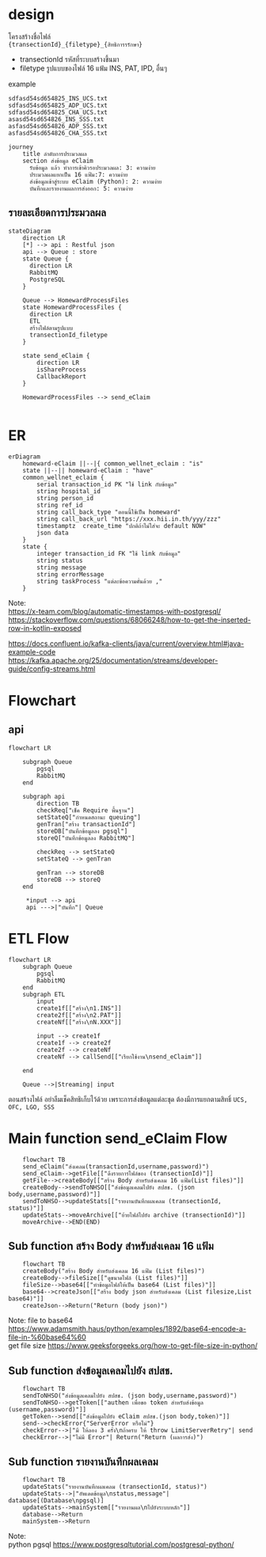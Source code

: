# design

โครงสร้างชื่อไฟล์  
`{transectionId}_{filetype}_{สิทธิการรรักษา}`
- transectionId รหัสที่ระบบสร้างขึ้นมา
- filetype รูปแบบของไฟล์ 16 แฟ้ม INS, PAT, IPD, อื่นๆ  

example
```
sdfasd54sd654825_INS_UCS.txt
sdfasd54sd654825_ADP_UCS.txt
sdfasd54sd654825_CHA_UCS.txt
asasd54sd654826_INS_SSS.txt
asfasd54sd654826_ADP_SSS.txt
asfasd54sd654826_CHA_SSS.txt
```

```mermaid
journey
    title ลำดับการประมวลผล
    section ส่งข้อมูล eClaim
      รับข้อมูล แล้ว ทำการเข้าคิวรอประมวลผล: 3: ความง่าย
      ประมวลผลแยกเป็น 16 แฟ้ม:7: ความง่าย
      ส่งข้อมูลเข้าสู่ระบบ eClaim (Python): 2: ความง่าย
      บันทึกและรายงานผลการส่งออก: 5: ความง่าย
```
## รายละเอียดการประมวลผล  
```mermaid
stateDiagram
    direction LR
    [*] --> api : Restful json
    api --> Queue : store
    state Queue {
      direction LR
      RabbitMQ
      PostgreSQL
    }

    Queue --> HomewardProcessFiles
    state HomewardProcessFiles {
      direction LR
      ETL
      สร้างไฟล์ตามรูปแบบ
      transectionId_filetype
    }

    state send_eClaim {
        direction LR
        isShareProcess
        CallbackReport
    }

    HomewardProcessFiles --> send_eClaim
    
```
# ER

```mermaid
erDiagram
    homeward-eClaim ||--|{ common_wellnet_eclaim : "is"
    state ||--|| homeward-eClaim : "have"
    common_wellnet_eclaim {
        serial transaction_id PK "ใช้ link กับข้อมูล"
        string hospital_id
        string person_id
        string ref_id
        string call_back_type "ตอนนี้ใช้เป็น homeward"
        string call_back_url "https://xxx.hii.in.th/yyy/zzz"
        timestamptz  create_time "ปกติถ้าไม่ใส่จะ default NOW"
        json data
    }
    state {
        integer transaction_id FK "ใช้ link กับข้อมูล"
        string status
        string message
        string errorMessage
        string taskProcess "แต่ละข้อความคั่นด้วย ,"
    }
```  
Note:  
https://x-team.com/blog/automatic-timestamps-with-postgresql/  
https://stackoverflow.com/questions/68066248/how-to-get-the-inserted-row-in-kotlin-exposed  
  
https://docs.confluent.io/kafka-clients/java/current/overview.html#java-example-code  
https://kafka.apache.org/25/documentation/streams/developer-guide/config-streams.html  

# Flowchart
## api  
```mermaid
flowchart LR
    
    subgraph Queue
        pgsql 
        RabbitMQ
    end

    subgraph api
        direction TB
        checkReq["เช็ค Require พื้นฐาน"]
        setStateQ["กำหนดสถานะ queuing"]
        genTran["สร้าง transactionId"]
        storeDB["บันทึกข้อมูลลง pgsql"]
        storeQ["บันทึกข้อมูลลง RabbitMQ"]

        checkReq --> setStateQ
        setStateQ --> genTran

        genTran --> storeDB
        storeDB --> storeQ
    end

     *input --> api
     api --->|"บันทึก"| Queue

```

# ETL Flow

```mermaid
flowchart LR
    subgraph Queue
        pgsql
        RabbitMQ
    end
    subgraph ETL
        input
        create1f[["สร้าง\n1.INS"]]
        create2f[["สร้าง\n2.PAT"]]
        createNf[["สร้าง\nN.XXX"]]

        input --> create1f
        create1f --> create2f
        create2f --> createNf
        createNf --> callSend[["เรียกใช้งาน\nsend_eClaim"]]

    end

    Queue -->|Streaming| input
```
ตอนสร้างไฟล์ อย่าลืมเช็คสิทธิเก็บไว้ด้วย เพราะการส่งข้อมูลแต่ละชุด ต้องมีการแยกตามสิทธิ์ `UCS, OFC, LGO, SSS`
# Main function send_eClaim Flow
```mermaid
    flowchart TB
    send_eClaim("ส่งเคลม(transactionId,username,password)")
    send_eClaim-->getFile[["ดึงรายการไฟล์ของ (transectionId)"]]
    getFile-->createBody[["สร้าง Body สำหรับส่งเคลม 16 แฟ้ม(List files)"]]
    createBody-->sendToNHSO[["ส่งข้อมูลเคลมไปยัง สปสช. (json body,username,password)"]]
    sendToNHSO-->updateStats[["รายงานบันทึกผลเคลม (transectionId, status)"]]
    updateStats-->moveArchive[["ย้ายไฟล์ไปยัง archive (transectionId)"]]
    moveArchive-->END(END)
```
## Sub function สร้าง Body สำหรับส่งเคลม 16 แฟ้ม  

```mermaid
    flowchart TB
    createBody("สร้าง Body สำหรับส่งเคลม 16 แฟ้ม (List files)")
    createBody-->fileSize[["ดูขนาดไฟล์ (List files)"]]
    fileSize-->base64[["ทำข้อมูลไฟล์ให้เป็น base64 (List files)"]]
    base64-->createJson[["สร้าง body json สำหรับส่งเคลม (List filesize,List base64)"]]
    createJson-->Return("Return (body json)")
```
Note:
file to base64 https://www.adamsmith.haus/python/examples/1892/base64-encode-a-file-in-%60base64%60  
get file size https://www.geeksforgeeks.org/how-to-get-file-size-in-python/  
## Sub function ส่งข้อมูลเคลมไปยัง สปสช.
```mermaid
    flowchart TB
    sendToNHSO("ส่งข้อมูลเคลมไปยัง สปสช. (json body,username,password)")
    sendToNHSO-->getToken[["authen เพื่อขอ token สำหรับส่งข้อมูล (username,password)"]]
    getToken-->send[["ส่งข้อมูลไปยัง eClaim สปสช.(json body,token)"]]
    send-->checkError{"ServerError หรือไม่"}
    checkError-->|"มี ให้ลอง 3 ครั้ง\nถ้าครบ ให้ throw LimitServerRetry"| send
    checkError-->|"ไม่มี Error"| Return("Return (ผลการส่ง)")
```
## Sub function รายงานบันทึกผลเคลม
```mermaid
    flowchart TB
    updateStats("รายงานบันทึกผลเคลม (transectionId, status)")
    updateStats-->|"อัพเดดข้อมูล\nstatus,message"| database[(Database\npgsql)]
    updateStats-->mainSystem[["รายงานผล\nไปยังระบบหลัก"]]
    database-->Return
    mainSystem-->Return
```
Note:  
python pgsql https://www.postgresqltutorial.com/postgresql-python/  

